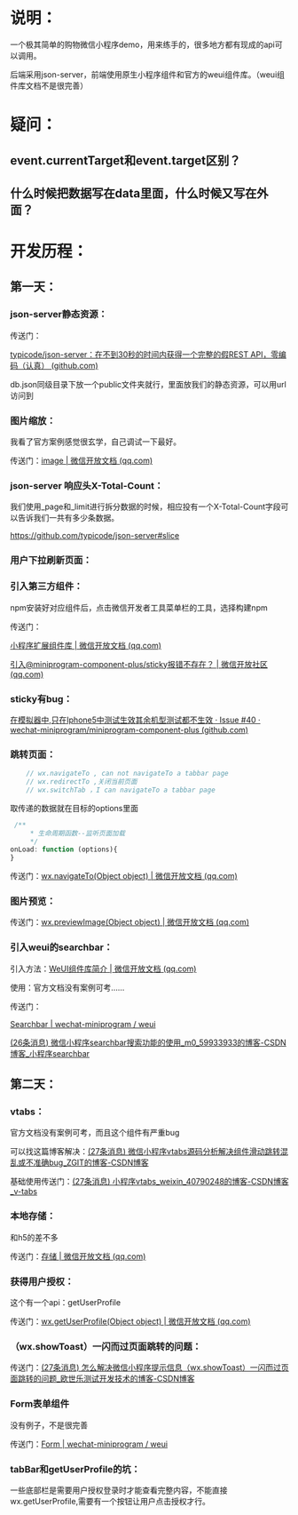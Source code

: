 # 说明：

一个极其简单的购物微信小程序demo，用来练手的，很多地方都有现成的api可以调用。

后端采用json-server，前端使用原生小程序组件和官方的weui组件库。（weui组件库文档不是很完善）

# 疑问：

## event.currentTarget和event.target区别？

## 什么时候把数据写在data里面，什么时候又写在外面？

# 开发历程：

## 第一天：

### json-server静态资源：

传送门：

[typicode/json-server：在不到30秒的时间内获得一个完整的假REST API，零编码（认真） (github.com)](https://github.com/typicode/json-server#static-file-server)

db.json同级目录下放一个public文件夹就行，里面放我们的静态资源，可以用url访问到

### 图片缩放：

我看了官方案例感觉很玄学，自己调试一下最好。

传送门：[image | 微信开放文档 (qq.com)](https://developers.weixin.qq.com/miniprogram/dev/component/image.html)

### json-server 响应头**X-Total-Count**：

我们使用_page和_limit进行拆分数据的时候，相应投有一个X-Total-Count字段可以告诉我们一共有多少条数据。

https://github.com/typicode/json-server#slice



### 用户下拉刷新页面：



### 引入第三方组件：

npm安装好对应组件后，点击微信开发者工具菜单栏的工具，选择构建npm

传送门：

[小程序扩展组件库 | 微信开放文档 (qq.com)](https://developers.weixin.qq.com/miniprogram/dev/platform-capabilities/extended/component-plus/)

[引入@miniprogram-component-plus/sticky报错不存在？ | 微信开放社区 (qq.com)](https://developers.weixin.qq.com/community/develop/doc/000ae818344d10d79a8b6ac765b400)



### sticky有bug：

[在模拟器中,只在Iphone5中测试生效其余机型测试都不生效 · Issue #40 · wechat-miniprogram/miniprogram-component-plus (github.com)](https://github.com/wechat-miniprogram/miniprogram-component-plus/issues/40)



### 跳转页面：

```js
	// wx.navigateTo , can not navigateTo a tabbar page
    // wx.redirectTo ,关闭当前页面
    // wx.switchTab ，I can navigateTo a tabbar page
```

取传递的数据就在目标的options里面

```js
 /**
     * 生命周期函数--监听页面加载
     */
onLoad: function (options){
}
```

传送门：[wx.navigateTo(Object object) | 微信开放文档 (qq.com)](https://developers.weixin.qq.com/miniprogram/dev/api/route/wx.navigateTo.html)

### 图片预览：

传送门：[wx.previewImage(Object object) | 微信开放文档 (qq.com)](https://developers.weixin.qq.com/miniprogram/dev/api/media/image/wx.previewImage.html)

### 引入weui的searchbar：

引入方法：[WeUI组件库简介 | 微信开放文档 (qq.com)](https://developers.weixin.qq.com/miniprogram/dev/platform-capabilities/extended/weui/)

使用：官方文档没有案例可考……

传送门：

[Searchbar | wechat-miniprogram / weui](https://wechat-miniprogram.github.io/weui/docs/search.html#代码引入)

[(26条消息) 微信小程序searchbar搜索功能的使用_m0_59933933的博客-CSDN博客_小程序searchbar](https://blog.csdn.net/m0_59933933/article/details/120578682)

## 第二天：

### vtabs：

官方文档没有案例可考，而且这个组件有严重bug

可以找这篇博客解决：[(27条消息) 微信小程序vtabs源码分析解决组件滑动跳转混乱或不准确bug_ZGIT的博客-CSDN博客](https://blog.csdn.net/u014299266/article/details/114632000)

基础使用传送门：[(27条消息) 小程序vtabs_weixin_40790248的博客-CSDN博客_v-tabs](https://blog.csdn.net/weixin_40790248/article/details/123642504)

### 本地存储：

和h5的差不多

传送门：[存储 | 微信开放文档 (qq.com)](https://developers.weixin.qq.com/miniprogram/dev/framework/ability/storage.html)

### 获得用户授权：

这个有一个api：getUserProfile

传送门：[wx.getUserProfile(Object object) | 微信开放文档 (qq.com)](https://developers.weixin.qq.com/miniprogram/dev/api/open-api/user-info/wx.getUserProfile.html)

### （wx.showToast）一闪而过页面跳转的问题：

传送门：[(27条消息) 怎么解决微信小程序提示信息（wx.showToast）一闪而过页面跳转的问题_欧世乐测试开发技术的博客-CSDN博客](https://blog.csdn.net/qq_43576028/article/details/103093032)

### Form表单组件

没有例子，不是很完善

传送门：[Form | wechat-miniprogram / weui](https://wechat-miniprogram.github.io/weui/docs/form.html#form)

### tabBar和getUserProfile的坑：

一些底部栏是需要用户授权登录时才能查看完整内容，不能直接wx.getUserProfile,需要有一个按钮让用户点击授权才行。